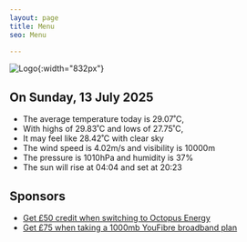 ```yaml
---
layout: page
title: Menu
seo: Menu

---
```


![Logo](/images/logo.jpg){:width="832px"}

<!-- weather_marker starts -->
## On Sunday, 13 July 2025

- The average temperature today is 29.07˚C,
- With highs of 29.83˚C and lows of 27.75˚C,
- It may feel like 28.42˚C with clear sky
- The wind speed is 4.02m/s and visibility is 10000m
- The pressure is 1010hPa and humidity is 37%
- The sun will rise at 04:04 and set at 20:23

<!-- weather_marker ends -->

## Sponsors

- [Get £50 credit when switching to Octopus Energy](https://bit.ly/3oD1nnS)
- [Get £75 when taking a 1000mb YouFibre broadband plan](https://aklam.io/91zWhU?)
